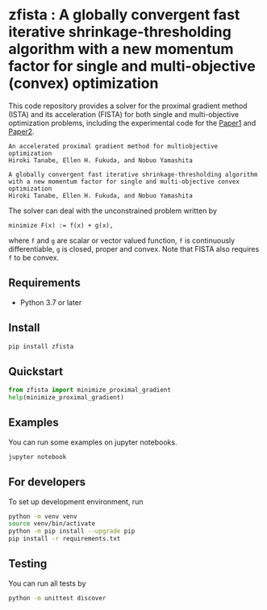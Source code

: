 # zfista : A globally convergent fast iterative shrinkage-thresholding algorithm with a new momentum factor for single and multi-objective (convex) optimization

This code repository provides a solver for the proximal gradient method (ISTA) and its acceleration (FISTA) for both single and multi-objective optimization problems, including the experimental code for the [Paper1](https://arxiv.org/abs/2202.10994 "An accelerated proximal gradient method for multiobjective optimization") and [Paper2](https://arxiv.org/abs/2205.05262, "A globally convergent fast iterative shrinkage-thresholding algorithm with a new momentum factor for single and multi-objective convex optimization").

```txt:Paper1
An accelerated proximal gradient method for multiobjective optimization
Hiroki Tanabe, Ellen H. Fukuda, and Nobuo Yamashita
```

```txt:Paper2
A globally convergent fast iterative shrinkage-thresholding algorithm with a new momentum factor for single and multi-objective convex optimization
Hiroki Tanabe, Ellen H. Fukuda, and Nobuo Yamashita
```

The solver can deal with the unconstrained problem written by
```
minimize F(x) := f(x) + g(x),
```
where `f` and `g` are scalar or vector valued function, `f` is continuously differentiable, `g` is closed, proper and convex.
Note that FISTA also requires `f` to be convex.

## Requirements
- Python 3.7 or later

## Install
```sh
pip install zfista
```

## Quickstart
```python
from zfista import minimize_proximal_gradient
help(minimize_proximal_gradient)
```

## Examples
You can run some examples on jupyter notebooks.
```sh
jupyter notebook
```

## For developers
To set up development environment, run
```sh
python -m venv venv
source venv/bin/activate
python -m pip install --upgrade pip
pip install -r requirements.txt
```

## Testing
You can run all tests by
```sh
python -m unittest discover
```
